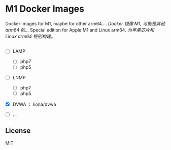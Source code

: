 # M1 Docker Images

Docker images for M1, maybe for other arm64....
*Docker 镜像 M1, 可能是其他 arm64 的...*
Special edition for Apple M1 and Linux arm64.
*为苹果芯片和 Linux arm64 特别构建。*


## 

- [ ] LAMP
    - [ ] php7
    - [ ] php5
- [ ] LNMP
    - [ ] php7
    - [ ] php5
- [x] DVWA ： liona/dvwa
- [ ] ...


## License

MIT